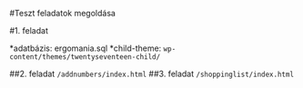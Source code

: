 #Teszt feladatok megoldása

#1. feladat

*adatbázis: ergomania.sql
*child-theme: `wp-content/themes/twentyseventeen-child/`

##2. feladat
`/addnumbers/index.html`
##3. feladat
`/shoppinglist/index.html`

